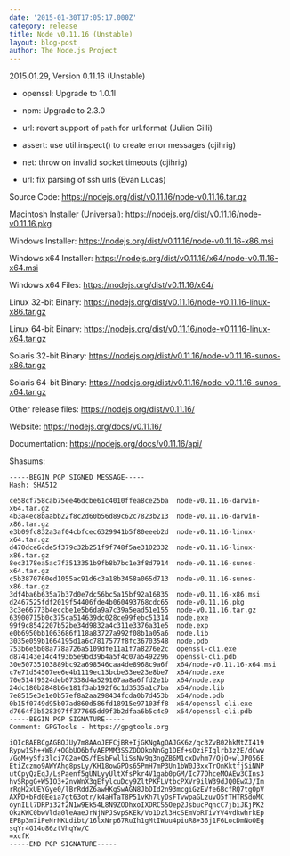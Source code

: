 ```yaml
---
date: '2015-01-30T17:05:17.000Z'
category: release
title: Node v0.11.16 (Unstable)
layout: blog-post
author: The Node.js Project
---
```


2015.01.29, Version 0.11.16 (Unstable)

- openssl: Upgrade to 1.0.1l

- npm: Upgrade to 2.3.0

- url: revert support of `path` for url.format (Julien Gilli)

- assert: use util.inspect() to create error messages (cjihrig)

- net: throw on invalid socket timeouts (cjihrig)

- url: fix parsing of ssh urls (Evan Lucas)

Source Code: https://nodejs.org/dist/v0.11.16/node-v0.11.16.tar.gz

Macintosh Installer (Universal): https://nodejs.org/dist/v0.11.16/node-v0.11.16.pkg

Windows Installer: https://nodejs.org/dist/v0.11.16/node-v0.11.16-x86.msi

Windows x64 Installer: https://nodejs.org/dist/v0.11.16/x64/node-v0.11.16-x64.msi

Windows x64 Files: https://nodejs.org/dist/v0.11.16/x64/

Linux 32-bit Binary: https://nodejs.org/dist/v0.11.16/node-v0.11.16-linux-x86.tar.gz

Linux 64-bit Binary: https://nodejs.org/dist/v0.11.16/node-v0.11.16-linux-x64.tar.gz

Solaris 32-bit Binary: https://nodejs.org/dist/v0.11.16/node-v0.11.16-sunos-x86.tar.gz

Solaris 64-bit Binary: https://nodejs.org/dist/v0.11.16/node-v0.11.16-sunos-x64.tar.gz

Other release files: https://nodejs.org/dist/v0.11.16/

Website: https://nodejs.org/docs/v0.11.16/

Documentation: https://nodejs.org/docs/v0.11.16/api/

Shasums:

```
-----BEGIN PGP SIGNED MESSAGE-----
Hash: SHA512

ce58cf758cab75ee46dcbe61c4010ffea8ce25ba  node-v0.11.16-darwin-x64.tar.gz
4b3a4ec8baabb22f8c2d60b56d89c62c7823b213  node-v0.11.16-darwin-x86.tar.gz
e3b09fc832a3af04cbfcec6329941b5f80eeeb2d  node-v0.11.16-linux-x64.tar.gz
d470dce6cde5f379c32b251f9f748f5ae3102332  node-v0.11.16-linux-x86.tar.gz
8ec3178ea5ac7f3513351b9fb8b7bc1e3f8d7914  node-v0.11.16-sunos-x64.tar.gz
c5b3870760ed1055ac91d6c3a18b3458a065d713  node-v0.11.16-sunos-x86.tar.gz
3df4ba6b635a7b37d0e7dc56bc5a15bf92a16835  node-v0.11.16-x86.msi
d2467525fdf2019f54406fde4b060493768cdc65  node-v0.11.16.pkg
3c3e66773b4eccbe1e5b6da9a7c39a5ead51e155  node-v0.11.16.tar.gz
63900715b0c375ca514639dc028ce99febc51314  node.exe
99f9c8542207b52be34d9832a4c311e3376a31e5  node.exp
e0b6950bb1063686f118a83727a992f08b1a05a6  node.lib
3035e059b1664195d1a6c7817577f8fc36703548  node.pdb
753b6e5b08a778a726a5109dfe11a1f7a8276e2c  openssl-cli.exe
d874143e14c4f93b5e9bd39b4a5f4c07a5492296  openssl-cli.pdb
30e50735103889bc92a698546caa4de8968c9a6f  x64/node-v0.11.16-x64.msi
c7e71d54507ee6e4b1119ec13bcbe33ee23e8be7  x64/node.exe
70e514f9524deb07338d4a529107aa8a6ffd2e1b  x64/node.exp
24dc180b2848b6e181f3ab192f6c1d3535a1c7ba  x64/node.lib
7e8515e3e1e0b57ef8a2aa298434fcda0b7d453b  x64/node.pdb
0b15f0749d95b07ad860d586fd18915e97103ff8  x64/openssl-cli.exe
d7664f3b528397ff377665dd9f3b2dfaa6b5c4c9  x64/openssl-cli.pdb
-----BEGIN PGP SIGNATURE-----
Comment: GPGTools - https://gpgtools.org

iQIcBAEBCgAGBQJUy7m8AAoJEFCjBR+IjGKNgAgQAJGK6z/qc3ZvB02hkMtZI419
Rypw1Sh++WB/+OGbUO6bfvAEPMM3SSZDDQkoNnGg1DEf+sQziFIqlrb3z2E/dCww
/GoM+ySfz3lci7G2a+QS/fEsbFwlliSsNv9q3ngZB6M1cxDvhm7/QjO+wlJP056E
EtiZczmo9AWYAhg8psLy/KH18owGPOs65PmH7mP3Un1bW0J3xxTrOnKktfjSiNNP
utCpyQzEqJ/LsPaenf5gUNLyyUltXfsPkr4V1gab0pGM/Ic77OhceMOAEw3CIns3
hvSRpgG+W5IO3+2nvWnX3qEfylcuDcy9ZltPKFLVtbcPXVr9ilW39dJQ0EwXJ/Im
rRgH2xUEYGye0/lBrRddZ6awHKgSwAGN8JbDId2n93mcgiGzEVfe6BcfRQ7tgOpV
AXPD+bFd0Eeia7gt63otr/k4aHTaT8P51vKh7lyDsFTvwpaGLzuvO5fTHTRSdoMC
oynILl7DRPi32f2N1w9Ek54L8N9ZODhxoIXDRCS5Oep2JsbucPqncC7jbiJKjPK2
OkzKWC0bwVlda0leAaeJrNjNPJSvpSKEk/Vo1Dzl3HcSEmVoRTivYV4vdkwhrkEp
EPBp3m7iPeNrNKLdibt/16lxNrp67RuIh1gMtIWuu4piuR8+36j1F6LocDmNoOEg
sqYr4G14o86ztVhqYw/C
=xcfK
-----END PGP SIGNATURE-----
```

